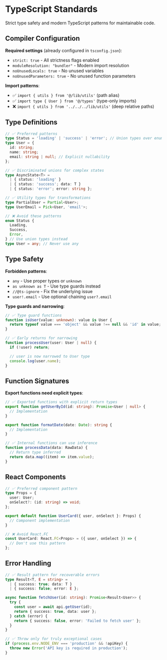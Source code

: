 # TypeScript Standards

Strict type safety and modern TypeScript patterns for maintainable code.

## Compiler Configuration

**Required settings** (already configured in `tsconfig.json`):

- `strict: true` - All strictness flags enabled
- `moduleResolution: "bundler"` - Modern import resolution
- `noUnusedLocals: true` - No unused variables
- `noUnusedParameters: true` - No unused function parameters

**Import patterns**:

- ✅ `import { utils } from '@/lib/utils'` (path alias)
- ✅ `import type { User } from '@/types'` (type-only imports)
- ❌ `import { utils } from '../../../lib/utils'` (deep relative paths)

## Type Definitions

```typescript
// ✅ Preferred patterns
type Status = 'loading' | 'success' | 'error'; // Union types over enums
type User = {
  id: string;
  name: string;
  email: string | null; // Explicit nullability
};

// ✅ Discriminated unions for complex states
type AsyncState<T> =
  | { status: 'loading' }
  | { status: 'success'; data: T }
  | { status: 'error'; error: string };

// ✅ Utility types for transformations
type PartialUser = Partial<User>;
type UserEmail = Pick<User, 'email'>;

// ❌ Avoid these patterns
enum Status {
  Loading,
  Success,
  Error,
} // Use union types instead
type User = any; // Never use any
```

## Type Safety

**Forbidden patterns**:

- `any` - Use proper types or `unknown`
- `as unknown as T` - Use type guards instead
- `//@ts-ignore` - Fix the underlying issue
- `user!.email` - Use optional chaining `user?.email`

**Type guards and narrowing**:

```typescript
// ✅ Type guard functions
function isUser(value: unknown): value is User {
  return typeof value === 'object' && value !== null && 'id' in value;
}

// ✅ Early returns for narrowing
function processUser(user: User | null) {
  if (!user) return;

  // user is now narrowed to User type
  console.log(user.name);
}
```

## Function Signatures

**Export functions need explicit types**:

```typescript
// ✅ Exported functions with explicit return types
export function getUserById(id: string): Promise<User | null> {
  // Implementation
}

export function formatDate(date: Date): string {
  // Implementation
}

// ✅ Internal functions can use inference
function processData(data: RawData) {
  // Return type inferred
  return data.map((item) => item.value);
}
```

## React Components

```typescript
// ✅ Preferred component pattern
type Props = {
  user: User;
  onSelect?: (id: string) => void;
};

export default function UserCard({ user, onSelect }: Props) {
  // Component implementation
}

// ❌ Avoid React.FC
const UserCard: React.FC<Props> = ({ user, onSelect }) => {
  // Don't use this pattern
};
```

## Error Handling

```typescript
// ✅ Result pattern for recoverable errors
type Result<T, E = string> =
  | { success: true; data: T }
  | { success: false; error: E };

async function fetchUser(id: string): Promise<Result<User>> {
  try {
    const user = await api.getUser(id);
    return { success: true, data: user };
  } catch (error) {
    return { success: false, error: 'Failed to fetch user' };
  }
}

// ✅ Throw only for truly exceptional cases
if (process.env.NODE_ENV === 'production' && !apiKey) {
  throw new Error('API key is required in production');
}
```
